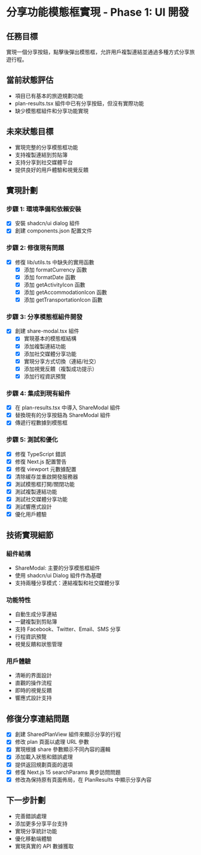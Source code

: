 # 分享功能模態框實現 - Phase 1: UI 開發

## 任務目標
實現一個分享按鈕，點擊後彈出模態框，允許用戶複製連結並通過多種方式分享旅遊行程。

## 當前狀態評估
- 項目已有基本的旅遊規劃功能
- plan-results.tsx 組件中已有分享按鈕，但沒有實際功能
- 缺少模態框組件和分享功能實現

## 未來狀態目標
- 實現完整的分享模態框功能
- 支持複製連結到剪貼簿
- 支持分享到社交媒體平台
- 提供良好的用戶體驗和視覺反饋

## 實現計劃

### 步驟 1: 環境準備和依賴安裝
- [x] 安裝 shadcn/ui dialog 組件
- [x] 創建 components.json 配置文件

### 步驟 2: 修復現有問題
- [x] 修復 lib/utils.ts 中缺失的實用函數
  - [x] 添加 formatCurrency 函數
  - [x] 添加 formatDate 函數
  - [x] 添加 getActivityIcon 函數
  - [x] 添加 getAccommodationIcon 函數
  - [x] 添加 getTransportationIcon 函數

### 步驟 3: 分享模態框組件開發
- [x] 創建 share-modal.tsx 組件
  - [x] 實現基本的模態框結構
  - [x] 添加複製連結功能
  - [x] 添加社交媒體分享功能
  - [x] 實現分享方式切換（連結/社交）
  - [x] 添加視覺反饋（複製成功提示）
  - [x] 添加行程資訊預覽

### 步驟 4: 集成到現有組件
- [x] 在 plan-results.tsx 中導入 ShareModal 組件
- [x] 替換現有的分享按鈕為 ShareModal 組件
- [x] 傳遞行程數據到模態框

### 步驟 5: 測試和優化
- [x] 修復 TypeScript 錯誤
- [x] 修復 Next.js 配置警告
- [x] 修復 viewport 元數據配置
- [x] 清除緩存並重啟開發服務器
- [x] 測試模態框打開/關閉功能
- [x] 測試複製連結功能
- [x] 測試社交媒體分享功能
- [x] 測試響應式設計
- [x] 優化用戶體驗

## 技術實現細節

### 組件結構
- ShareModal: 主要的分享模態框組件
- 使用 shadcn/ui Dialog 組件作為基礎
- 支持兩種分享模式：連結複製和社交媒體分享

### 功能特性
- 自動生成分享連結
- 一鍵複製到剪貼簿
- 支持 Facebook、Twitter、Email、SMS 分享
- 行程資訊預覽
- 視覺反饋和狀態管理

### 用戶體驗
- 清晰的界面設計
- 直觀的操作流程
- 即時的視覺反饋
- 響應式設計支持

## 修復分享連結問題
- [x] 創建 SharedPlanView 組件來顯示分享的行程
- [x] 修改 plan 頁面以處理 URL 參數
- [x] 實現根據 share 參數顯示不同內容的邏輯
- [x] 添加載入狀態和錯誤處理
- [x] 提供返回規劃頁面的選項
- [x] 修復 Next.js 15 searchParams 異步訪問問題
- [x] 修改為保持原有頁面佈局，在 PlanResults 中顯示分享內容

## 下一步計劃
- 完善錯誤處理
- 添加更多分享平台支持
- 實現分享統計功能
- 優化移動端體驗
- 實現真實的 API 數據獲取 